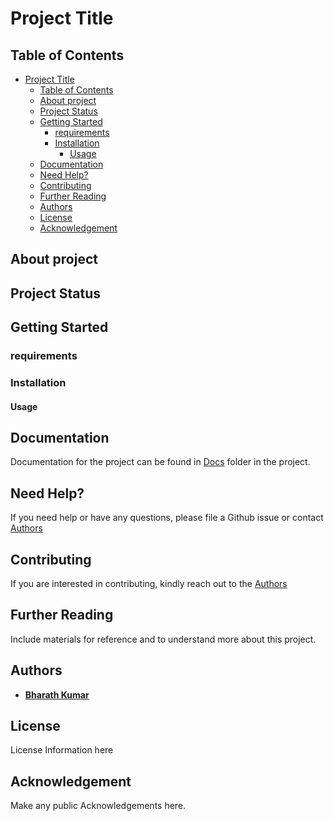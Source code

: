 # Project Title

<!-- 
provide introduction about the project.

- what does your project do?
- why people should use this project?
- Link to project home page ( if available).. 
-->

## Table of Contents

- [Project Title](#project-title)
  - [Table of Contents](#table-of-contents)
  - [About project](#about-project)
  - [Project Status](#project-status)
  - [Getting Started](#getting-started)
    - [requirements](#requirements)
    - [Installation](#installation)
      - [Usage](#usage)
  - [Documentation](#documentation)
  - [Need Help?](#need-help)
  - [Contributing](#contributing)
  - [Further Reading](#further-reading)
  - [Authors](#authors)
  - [License](#license)
  - [Acknowledgement](#acknowledgement)

## About project

<!-- 
details about the project with more details

- what features does your project provide
- Short motivation for the project?
- Links to project site (if available)

```markdown
- example code/snippets to describe what the project does?
- UML statemachine or system architecture diagram, ...
```
-->

## Project Status

<!-- 
Fill in the details for the current status of the project and add information like it compiles in mine or supports only this microcontroller and future support of these microcontrollers, features to be implemented...
-->

## Getting Started

### requirements

<!-- 
This project uses what and dependencies for the project

At a minimum you need

- For example, build system - Make, Cmake, Ninja, Meson
- Compilier - GCC, IAR, Keil
- Scripting language - python, bash, etc..
- testing enviroment - CppUTest, Unity, etc
-->

### Installation

<!-- 
Install commands to install built system, compilers, testing environment, etc..
-->

#### Usage

<!-- 
how to stuff -- like building the software, compilation commands, configurations, etc.
-->

## Documentation
 
Documentation for the project can be found in [Docs](docs) folder in the project.

## Need Help?

 
If you need help or have any questions, please file a Github issue or contact [Authors](#authors)

## Contributing

If you are interested in contributing, kindly reach out to the [Authors](#authors)

## Further Reading

Include materials for reference and to understand more about this project.

## Authors

- **[Bharath Kumar](https://github.com/bharathrameshkumar)**

## License

License Information here

## Acknowledgement

Make any public Acknowledgements here.

